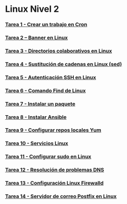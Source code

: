 # Linux Nivel 2

### [Tarea 1 - Crear un trabajo en Cron](https://github.com/javi-rod/kodekloud-engineer-tasks/tree/master/ESP/LINUX/LinuxN2/Tarea01.md)

### [Tarea 2 – Banner en Linux](https://github.com/javi-rod/kodekloud-engineer-tasks/tree/master/ESP/LINUX/LinuxN2/Tarea02.md)

### [Tarea 3 - Directorios colaborativos en Linux](https://github.com/javi-rod/kodekloud-engineer-tasks/tree/master/ESP/LINUX/LinuxN2/Tarea03.md)

### [Tarea 4 - Sustitución de cadenas en Linux (sed)](https://github.com/javi-rod/kodekloud-engineer-tasks/tree/master/ESP/LINUX/LinuxN2/Tarea04.md)

### [Tarea 5 - Autenticación SSH en Linux ](https://github.com/javi-rod/kodekloud-engineer-tasks/tree/master/ENG/LINUX/LinuxL2/Tarea05.md)

### [Tarea 6 - Comando Find de Linux](https://github.com/javi-rod/kodekloud-engineer-tasks/tree/master/ENG/LINUX/LinuxL2/Tarea06.md)

### [Tarea 7 - Instalar un paquete](https://github.com/javi-rod/kodekloud-engineer-tasks/tree/master/ENG/LINUX/LinuxL2/Tarea07.md)

### [Tarea 8 - Instalar Ansible](https://github.com/javi-rod/kodekloud-engineer-tasks/tree/master/ENG/LINUX/LinuxL2/Tarea08.md)

### [Tarea 9 - Configurar repos locales Yum](https://github.com/javi-rod/kodekloud-engineer-tasks/tree/master/ENG/LINUX/LinuxL2/Tarea09.md)

### [Tarea 10 - Servicios Linux](https://github.com/javi-rod/kodekloud-engineer-tasks/tree/master/ENG/LINUX/LinuxL2/Tarea10.md)

### [Tarea 11 - Configurar sudo en Linux](https://github.com/javi-rod/kodekloud-engineer-tasks/tree/master/ENG/LINUX/LinuxL2/Tarea11.md)

### [Tarea 12 - Resolución de problemas DNS](https://github.com/javi-rod/kodekloud-engineer-tasks/tree/master/ENG/LINUX/LinuxL2/Tarea12.md)

### [Tarea 13 - Configuración Linux Firewalld](https://github.com/javi-rod/kodekloud-engineer-tasks/tree/master/ENG/LINUX/LinuxL2/Tarea13.md)

### [Tarea 14 - Servidor de correo Postfix en Linux](https://github.com/javi-rod/kodekloud-engineer-tasks/tree/master/ENG/LINUX/LinuxL2/Tarea14.md)
